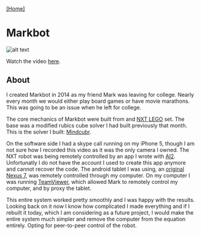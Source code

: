 [[Home]](http://orange.haus)

# Markbot

![alt text](http://orange.haus/markbot/markbot.jpg "Picture of Markbot")

Watch the video [here](https://youtu.be/0AnCygdy2ks).

## About
I created Markbot in 2014 as my friend Mark was leaving for college. Nearly every month we would either play board games or have movie marathons. This was going to be an issue when he left for college.

The core mechanics of Markbot were built from and [NXT LEGO](https://en.wikipedia.org/wiki/Lego_Mindstorms_NXT) set. The base was a modified rubics cube solver I had built previously that month. This is the solver I built: [Mindcubr](https://www.youtube.com/watch?v=dreTvumjNyw).

On the software side I had a skype call running on my iPhone 5, though I am not sure how I recorded this video as it was the only camera I owned. The NXT robot was being remotely controlled by an app I wrote with [AI2](http://appinventor.mit.edu/explore/). Unfortunatly I do not have the account I used to create this app anymore and cannot recover the code. The android tablet I was using, an [original Nexus 7](https://en.wikipedia.org/wiki/Nexus_7_(2012)), was remotely controlled through my computer. On my computer I was running [TeamViewer](https://www.teamviewer.com/en-us/), which allowed Mark to remotely control my computer, and by proxy the tablet.

This entire system worked pretty smoothly and I was happy with the results. Looking back on it now I know how complicated I made everything and if I rebuilt it today, which I am considering as a future project, I would make the entire system much simpler and remove the computer from the equation entirely. Opting for peer-to-peer control of the robot.